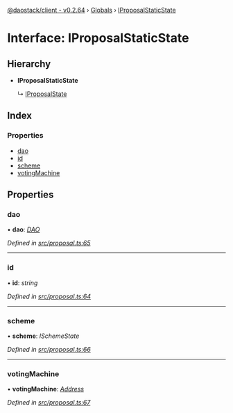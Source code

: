 [@daostack/client - v0.2.64](../README.md) › [Globals](../globals.md) › [IProposalStaticState](iproposalstaticstate.md)

# Interface: IProposalStaticState

## Hierarchy

* **IProposalStaticState**

  ↳ [IProposalState](iproposalstate.md)

## Index

### Properties

* [dao](iproposalstaticstate.md#dao)
* [id](iproposalstaticstate.md#id)
* [scheme](iproposalstaticstate.md#scheme)
* [votingMachine](iproposalstaticstate.md#votingmachine)

## Properties

###  dao

• **dao**: *[DAO](../classes/dao.md)*

*Defined in [src/proposal.ts:65](https://github.com/daostack/client/blob/b547acc/src/proposal.ts#L65)*

___

###  id

• **id**: *string*

*Defined in [src/proposal.ts:64](https://github.com/daostack/client/blob/b547acc/src/proposal.ts#L64)*

___

###  scheme

• **scheme**: *ISchemeState*

*Defined in [src/proposal.ts:66](https://github.com/daostack/client/blob/b547acc/src/proposal.ts#L66)*

___

###  votingMachine

• **votingMachine**: *[Address](../globals.md#address)*

*Defined in [src/proposal.ts:67](https://github.com/daostack/client/blob/b547acc/src/proposal.ts#L67)*

